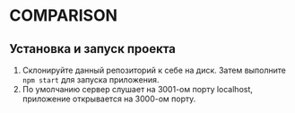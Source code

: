 # COMPARISON

## Установка и запуск проекта
1. Склонируйте данный репозиторий к себе на диск. Затем выполните `npm start` для запуска приложения.  
2. По умолчанию сервер слушает на 3001-ом порту localhost, приложение открывается на 3000-ом порту. 
